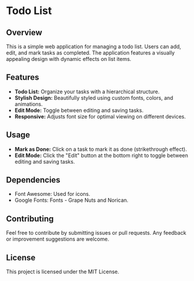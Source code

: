 # Todo List

## Overview
This is a simple web application for managing a todo list. Users can add, edit, and mark tasks as completed. The application features a visually appealing design with dynamic effects on list items.

## Features
- **Todo List:** Organize your tasks with a hierarchical structure.
- **Stylish Design:** Beautifully styled using custom fonts, colors, and animations.
- **Edit Mode:** Toggle between editing and saving tasks.
- **Responsive:** Adjusts font size for optimal viewing on different devices.

## Usage
- **Mark as Done:** Click on a task to mark it as done (strikethrough effect).
- **Edit Mode:** Click the "Edit" button at the bottom right to toggle between editing and saving tasks.

## Dependencies
- Font Awesome: Used for icons.
- Google Fonts: Fonts - Grape Nuts and Norican.

## Contributing
Feel free to contribute by submitting issues or pull requests. Any feedback or improvement suggestions are welcome.

## License
This project is licensed under the MIT License.
